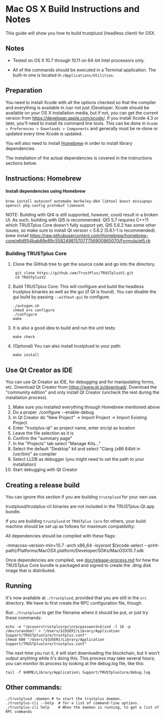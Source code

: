 Mac OS X Build Instructions and Notes
====================================
This guide will show you how to build trustplusd (headless client) for OSX.

Notes
-----

* Tested on OS X 10.7 through 10.11 on 64-bit Intel processors only.

* All of the commands should be executed in a Terminal application. The
built-in one is located in `/Applications/Utilities`.

Preparation
-----------

You need to install Xcode with all the options checked so that the compiler
and everything is available in /usr not just /Developer. Xcode should be
available on your OS X installation media, but if not, you can get the
current version from https://developer.apple.com/xcode/. If you install
Xcode 4.3 or later, you'll need to install its command line tools. This can
be done in `Xcode > Preferences > Downloads > Components` and generally must
be re-done or updated every time Xcode is updated.

You will also need to install [Homebrew](http://brew.sh) in order to install library
dependencies.

The installation of the actual dependencies is covered in the instructions
sections below.

Instructions: Homebrew
----------------------

#### Install dependencies using Homebrew

    brew install autoconf automake berkeley-db4 libtool boost miniupnpc openssl pkg-config protobuf libevent

NOTE: Building with Qt4 is still supported, however, could result in a broken UI. As such, building with Qt5 is recommended. Qt5 5.7 requires C++11 which TRUSTplus Core doesn't fully support yet, Qt5 5.6.2 has some other issues, so make sure to install Qt version < 5.6.2 (5.6.1-1 is recommended).
    brew install https://raw.githubusercontent.com/Homebrew/homebrew-core/e6d954bab88e89c5582498157077756900865070/Formula/qt5.rb

### Building TRUSTplus Core

1. Clone the GitHub tree to get the source code and go into the directory.

        git clone https://github.com/TrustPlus/TRUSTplusV2.git
        cd TRUSTplusV2

2.  Build TRUSTplus Core:
    This will configure and build the headless trustplus binaries as well as the gui (if Qt is found).
    You can disable the gui build by passing `--without-gui` to configure.

        ./autogen.sh
        chmod u+x configure
        ./configure
        make

3.  It is also a good idea to build and run the unit tests:

        make check

4.  (Optional) You can also install trustplusd to your path:

        make install

Use Qt Creator as IDE
------------------------
You can use Qt Creator as IDE, for debugging and for manipulating forms, etc.
Download Qt Creator from https://www.qt.io/download/. Download the "community edition" and only install Qt Creator (uncheck the rest during the installation process).

1. Make sure you installed everything through Homebrew mentioned above
2. Do a proper ./configure --enable-debug
3. In Qt Creator do "New Project" -> Import Project -> Import Existing Project
4. Enter "trustplus-qt" as project name, enter src/qt as location
5. Leave the file selection as it is
6. Confirm the "summary page"
7. In the "Projects" tab select "Manage Kits..."
8. Select the default "Desktop" kit and select "Clang (x86 64bit in /usr/bin)" as compiler
9. Select LLDB as debugger (you might need to set the path to your installation)
10. Start debugging with Qt Creator

Creating a release build
------------------------
You can ignore this section if you are building `trustplusd` for your own use.

trustplusd/trustplus-cli binaries are not included in the TRUSTplus-Qt.app bundle.

If you are building `trustplusd` or `TRUSTplus Core` for others, your build machine should be set up
as follows for maximum compatibility:

All dependencies should be compiled with these flags:

 -mmacosx-version-min=10.7
 -arch x86_64
 -isysroot $(xcode-select --print-path)/Platforms/MacOSX.platform/Developer/SDKs/MacOSX10.7.sdk

Once dependencies are compiled, see [doc/release-process.md](release-process.md) for how the TRUSTplus Core
bundle is packaged and signed to create the .dmg disk image that is distributed.

Running
-------

It's now available at `./trustplusd`, provided that you are still in the `src`
directory. We have to first create the RPC configuration file, though.

Run `./trustplusd` to get the filename where it should be put, or just try these
commands:

    echo -e "rpcuser=trustplusrpc\nrpcpassword=$(xxd -l 16 -p /dev/urandom)" > "/Users/${USER}/Library/Application Support/TRUSTplusCore/trustplus.conf"
    chmod 600 "/Users/${USER}/Library/Application Support/TRUSTplusCore/trustplus.conf"

The next time you run it, it will start downloading the blockchain, but it won't
output anything while it's doing this. This process may take several hours;
you can monitor its process by looking at the debug.log file, like this:

    tail -f $HOME/Library/Application\ Support/TRUSTplusCore/debug.log

Other commands:
-------

    ./trustplusd -daemon # to start the trustplus daemon.
    ./trustplus-cli --help  # for a list of command-line options.
    ./trustplus-cli help    # When the daemon is running, to get a list of RPC commands
